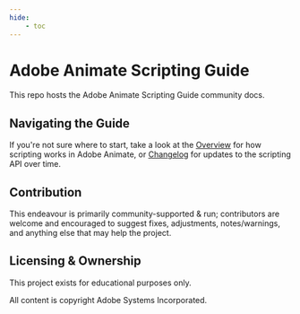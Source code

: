 ```yaml
---
hide:
    - toc
---
```


# Adobe Animate Scripting Guide

This repo hosts the Adobe Animate Scripting Guide community docs.

## Navigating the Guide

If you're not sure where to start, take a look at the [Overview](./introduction/overview.md) for how scripting works in Adobe Animate, or [Changelog](./introduction/changelog.md) for updates to the scripting API over time.

## Contribution

This endeavour is primarily community-supported & run; contributors are welcome and encouraged to suggest fixes, adjustments, notes/warnings, and anything else that may help the project.

## Licensing & Ownership

This project exists for educational purposes only.

All content is copyright Adobe Systems Incorporated.

